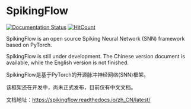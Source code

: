 # SpikingFlow

[![Documentation Status](https://readthedocs.org/projects/spikingflow/badge/?version=latest)](https://spikingflow.readthedocs.io/zh_CN/latest/?badge=latest)
[![HitCount](http://hits.dwyl.com/fangwei123456/SpikingFlow.svg)](http://hits.dwyl.com/fangwei123456/SpikingFlow)

SpikingFlow is an open source Spiking Neural Network (SNN) framework based on PyTorch.

SpikingFlow is still under development.  The Chinese version document is available, while the English version is not finished.  

SpikingFlow是基于PyTorch的开源脉冲神经网络(SNN)框架。

该框架还在开发中，尚未正式发布，目前仅有中文文档。

文档地址：https://spikingflow.readthedocs.io/zh_CN/latest/  


